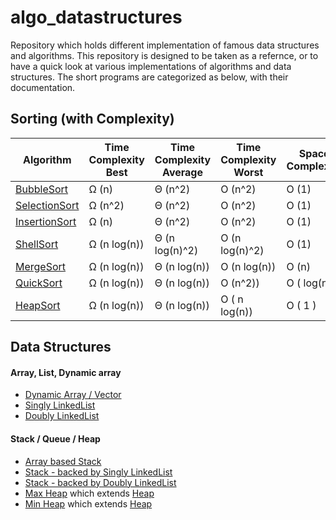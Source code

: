# algo_datastructures
Repository which holds different implementation of famous data structures and algorithms. This repository is designed to be taken as a refernce, or to have a quick look at various implementations of algorithms and data structures. The short programs are categorized as below, with their documentation. 

## Sorting (with Complexity)

Algorithm | Time Complexity Best | Time Complexity Average | Time Complexity Worst | Space Complexity
--- | --- | --- | --- | ---
[BubbleSort](src/algo/sort/BubbleSort.java) | &Omega; (n) | &Theta; (n^2) | &Omicron; (n^2) | &Omicron; (1)
[SelectionSort](src/algo/sort/SelectionSort.java) | &Omega; (n^2) | &Theta; (n^2) | &Omicron; (n^2) | &Omicron; (1)
[InsertionSort](src/algo/sort/InsertionSort.java) | &Omega; (n) | &Theta; (n^2) | &Omicron; (n^2) | &Omicron; (1) 
[ShellSort](src/algo/sort/ShellSort.java) | &Omega; (n log(n)) | &Theta; (n log(n)^2) | &Omicron; (n log(n)^2) | &Omicron; (1) 
[MergeSort](src/algo/sort/MergeSort.java) | &Omega; (n log(n)) | &Theta; (n log(n)) | &Omicron; (n log(n)) | &Omicron; (n) 
[QuickSort](src/algo/sort/QuickSort.java) | &Omega; (n log(n)) | &Theta; (n log(n)) | &Omicron; (n^2)) | &Omicron; ( log(n) )
[HeapSort](src/algo/sort/HeapSort.java) | &Omega; (n log(n)) | &Theta; (n log(n)) | &Omicron; ( n log(n)) | &Omicron; ( 1 )

## Data Structures

#### Array, List, Dynamic array
* [Dynamic Array / Vector ](src/data/structure/list/Vector.java)
* [Singly LinkedList](src/data/structure/list/SinglyLinkedList.java)
* [Doubly LinkedList](src/data/structure/list/DoublyLinkedList.java)

#### Stack / Queue / Heap
* [Array based Stack](src/data/structure/queue/Stack.java)
* [Stack - backed by Singly LinkedList](src/data/structure/queue/StackSLL.java)
* [Stack - backed by Doubly LinkedList](src/data/structure/queue/StackDLL.java)
* [Max Heap](src/data/structure/queue/MaxHeap.java) which extends [Heap](src/data/structure/queue/Heap.java)
* [Min Heap](src/data/structure/queue/MinHeap.java) which extends [Heap](src/data/structure/queue/Heap.java)





